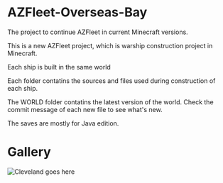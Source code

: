# AZFleet-Overseas-Bay
The project to continue AZFleet in current Minecraft versions.


This is a new AZFleet project, which is warship construction project in Minecraft.

Each ship is built in the same world

Each folder contatins the sources and files used during construction of each ship.

The WORLD folder contatins the latest version of the world. Check the commit message of each new file to see what's new.

The saves are mostly for Java edition.

# Gallery

![Cleveland goes here](Cleveland/Gallery-pic-Cleveland.pnh?raw=true "USS Cleveland (CL-55)")
